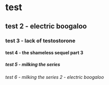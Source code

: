 # test
## test 2 - electric boogaloo
### test 3 - lack of testostorone
#### test 4 - the shameless sequel part 3
##### test 5 - milking the series
###### test 6 - milking the series 2 - electric boogaloo
